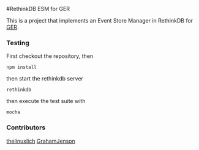 #RethinkDB ESM for GER

This is a project that implements an Event Store Manager in RethinkDB for [GER](https://www.npmjs.com/package/ger).

### Testing

First checkout the repository, then

```
npm install
```

then start the rethinkdb server

```
rethinkdb
```

then execute the test suite with

```
mocha
```


### Contributors

[thelinuxlich](https://github.com/thelinuxlich)
[GrahamJenson](https://github.com/grahamjenson)

